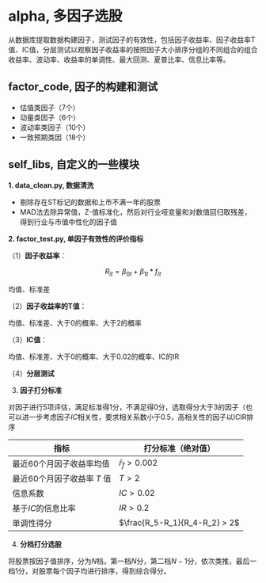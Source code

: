 alpha, 多因子选股
================

从数据库提取数据构建因子，测试因子的有效性，包括因子收益率、因子收益率T值、IC值，分层测试以观察因子收益率的按照因子大小排序分组的不同组合的组合收益率、波动率、收益率的单调性、最大回测、夏普比率、信息比率等。

## factor_code, 因子的构建和测试  

- 估值类因子（7个）
- 动量类因子（6个）
- 波动率类因子（10个）
- 一致预期类因（18个）

## self_libs, 自定义的一些模块

  **1. data_clean.py, 数据清洗**  
  * 剔除存在ST标记的数据和上市不满一年的股票
  * MAD法去除异常值，Z-值标准化，然后对行业哑变量和对数值回归取残差，得到行业与市值中性化的因子值

  **2. factor_test.py, 单因子有效性的评价指标** 

（1）**因子收益率**：

$$R_{it} = \beta_{0t} + \beta_{1t} * f_{it}$$

均值、标准差 

（2）**因子收益率的T值**：

均值、标准差、大于0的概率、大于2的概率

（3）**IC值**：

均值、标准差、大于0的概率、大于0.02的概率、IC的IR

（4）**分层测试**

3. **因子打分标准**

对因子进行5项评估，满足标准得1分，不满足得0分，选取得分大于3的因子（也可以进一步考虑因子$IC$相关性，要求相关系数小于0.5，高相关性的因子以ICIR排序

| 指标                        | 打分标准（绝对值）            |
| --------------------------- | ----------------------------- |
| 最近60个月因子收益率均值    | $\bar r_f>0.002$              |
| 最近60个月因子收益率 $T$ 值 | $T>2$                         |
| 信息系数                    | $IC>0.02$                     |
| 基于$IC$的信息比率          | $IR>0.2$                      |
| 单调性得分                  | $\frac{R_5-R_1}{R_4-R_2} > 2$ |

4. **分档打分选股**

将股票按因子值排序，分为$N$档，第一档$N$分，第二档$N-1$分，依次类推，最后一档$1$分，对股票每个因子均进行排序，得到综合得分。

